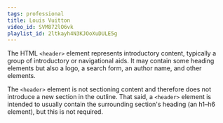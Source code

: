 ```yaml
---
tags: professional
title: Louis Vuitton
video_id: SVM872lO6vk
playlist_id: 2ltkayh4N3KJOoXuDULE5g
---
```


The HTML `<header>` element represents introductory content, typically a group of introductory or navigational aids. It may contain some heading elements but also a logo, a search form, an author name, and other elements.

The `<header>` element is not sectioning content and therefore does not introduce a new section in the outline. That said, a `<header>` element is intended to usually contain the surrounding section's heading (an h1–h6 element), but this is not required.
